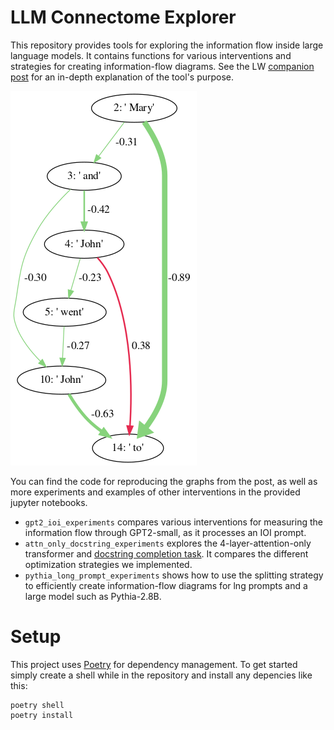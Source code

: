 # LLM Connectome Explorer
This repository provides tools for exploring the information flow inside large language models. It contains functions for various interventions and strategies for creating information-flow diagrams. See the LW [companion post](https://www.lesswrong.com/posts/xNgdJEep9DQQWhSbv/understanding-the-information-flow-inside-large-language) for an in-depth explanation of the tool's purpose.

![alt text](img/ioi_mary_zero_basic.png)

 You can find the code for reproducing the graphs from the post, as well as more experiments and examples of other interventions in the provided jupyter notebooks. 

 - `gpt2_ioi_experiments` compares various interventions for measuring the information flow through GPT2-small, as it processes an IOI prompt.
 - `attn_only_docstring_experiments` explores the 4-layer-attention-only transformer and [docstring completion task](https://www.lesswrong.com/posts/u6KXXmKFbXfWzoAXn/a-circuit-for-python-docstrings-in-a-4-layer-attention-only). It compares the different optimization strategies we implemented.
 - `pythia_long_prompt_experiments` shows how to use the splitting strategy to efficiently create information-flow diagrams for lng prompts and a large model such as Pythia-2.8B. 

# Setup

This project uses [Poetry](https://python-poetry.org/docs/) for dependency management. To get started simply create a shell while in the repository and install any depencies like this:
```
poetry shell
poetry install
```